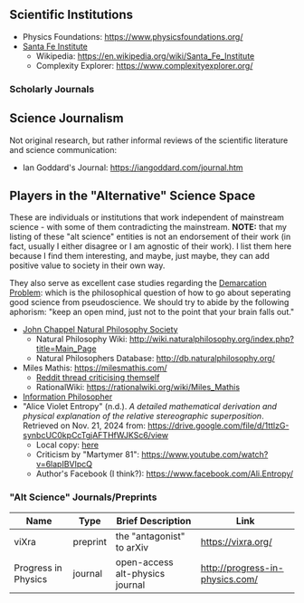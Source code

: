 
## Scientific Institutions

* Physics Foundations: https://www.physicsfoundations.org/
* [Santa Fe Institute](https://www.santafe.edu/)
    * Wikipedia: https://en.wikipedia.org/wiki/Santa_Fe_Institute
    * Complexity Explorer: https://www.complexityexplorer.org/

### Scholarly Journals

## Science Journalism

Not original research, but rather informal reviews of the scientific literature and science communication:

* Ian Goddard's Journal: https://iangoddard.com/journal.htm

## Players in the "Alternative" Science Space

These are individuals or institutions that work independent of mainstream science - with some of them contradicting the mainstream. __NOTE:__ that my listing of these "alt science" entities is not an endorsement of their work (in fact, usually I either disagree or I am agnostic of their work). I list them here because I find them interesting, and maybe, just maybe, they can add positive value to society in their own way. 

They also serve as excellent case studies regarding the [Demarcation Problem](https://iep.utm.edu/pseudoscience-demarcation/): which is the philosophical question of how to go about seperating good science from pseudoscience. We should try to abide by the following aphorism: "keep an open mind, just not to the point that your brain falls out." 

* [John Chappel Natural Philosophy Society](https://naturalphilosophy.org/)
    * Natural Philosophy Wiki: http://wiki.naturalphilosophy.org/index.php?title=Main_Page
    * Natural Philosophers Database: http://db.naturalphilosophy.org/
* Miles Mathis: https://milesmathis.com/
    * [Reddit thread criticising themself](https://www.reddit.com/r/Mandlbaur/comments/13sdqep/new_to_me_angular_momentum_denier/)
    * RationalWiki: https://rationalwiki.org/wiki/Miles_Mathis
* [Information Philosopher](https://www.informationphilosopher.com/)
* "Alice Violet Entropy" (n.d.). _A detailed mathematical derivation and physical
explanation of the relative stereographic superposition_. Retrieved on Nov. 21, 2024 from: https://drive.google.com/file/d/1ttlzG-synbcUC0kpCcTgjAFTHfWJKSc6/view
    * Local copy: [here](./Alice_Violet_Entropy-1.pdf)
    * Criticism by "Martymer 81": https://www.youtube.com/watch?v=6lapIBVIpcQ
    * Author's Facebook (I think?): https://www.facebook.com/Ali.Entropy/
    
### "Alt Science" Journals/Preprints

| __Name__ | __Type__ | __Brief Description__ | __Link__ |
|----------|----------|-----------------------|----------|
| viXra | preprint | the "antagonist" to arXiv | https://vixra.org/ |
| Progress in Physics | journal | open-access alt-physics journal | http://progress-in-physics.com/ |

